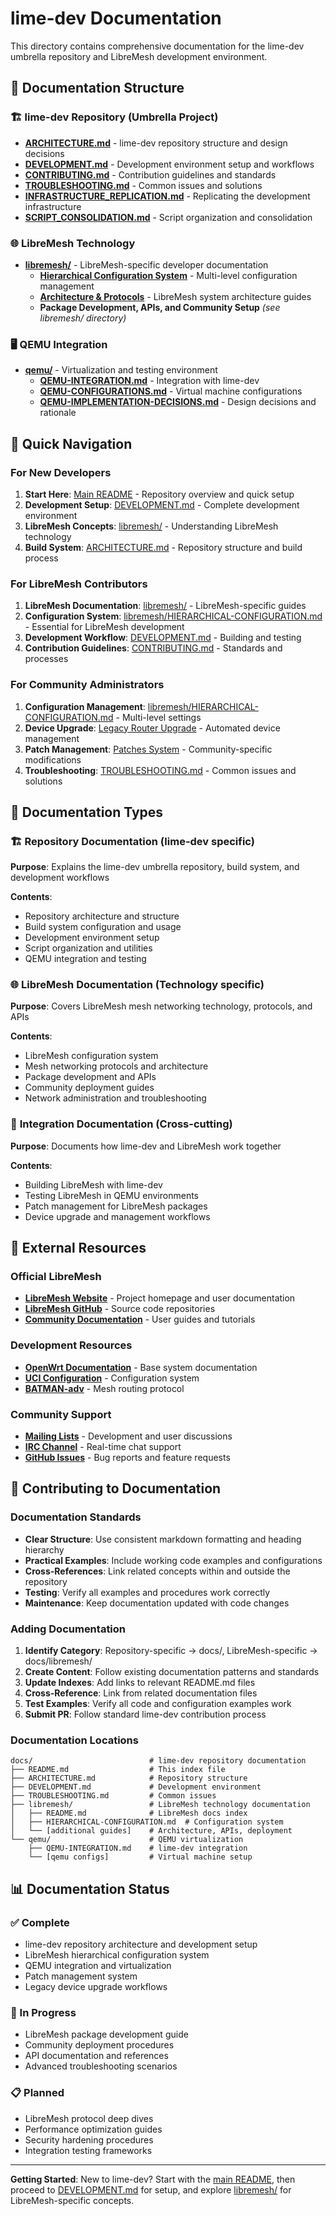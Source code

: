 # lime-dev Documentation

This directory contains comprehensive documentation for the lime-dev umbrella repository and LibreMesh development environment.

## 📁 Documentation Structure

### 🏗️ lime-dev Repository (Umbrella Project)
- **[ARCHITECTURE.md](ARCHITECTURE.md)** - lime-dev repository structure and design decisions
- **[DEVELOPMENT.md](DEVELOPMENT.md)** - Development environment setup and workflows  
- **[CONTRIBUTING.md](CONTRIBUTING.md)** - Contribution guidelines and standards
- **[TROUBLESHOOTING.md](TROUBLESHOOTING.md)** - Common issues and solutions
- **[INFRASTRUCTURE_REPLICATION.md](INFRASTRUCTURE_REPLICATION.md)** - Replicating the development infrastructure
- **[SCRIPT_CONSOLIDATION.md](SCRIPT_CONSOLIDATION.md)** - Script organization and consolidation

### 🌐 LibreMesh Technology
- **[libremesh/](libremesh/)** - LibreMesh-specific developer documentation
  - **[Hierarchical Configuration System](libremesh/HIERARCHICAL-CONFIGURATION.md)** - Multi-level configuration management
  - **[Architecture & Protocols](libremesh/README.md)** - LibreMesh system architecture guides
  - **Package Development, APIs, and Community Setup** *(see libremesh/ directory)*

### 🖥️ QEMU Integration
- **[qemu/](qemu/)** - Virtualization and testing environment
  - **[QEMU-INTEGRATION.md](qemu/QEMU-INTEGRATION.md)** - Integration with lime-dev
  - **[QEMU-CONFIGURATIONS.md](qemu/QEMU-CONFIGURATIONS.md)** - Virtual machine configurations
  - **[QEMU-IMPLEMENTATION-DECISIONS.md](qemu/QEMU-IMPLEMENTATION-DECISIONS.md)** - Design decisions and rationale

## 🎯 Quick Navigation

### For New Developers
1. **Start Here**: [Main README](../README.md) - Repository overview and quick setup
2. **Development Setup**: [DEVELOPMENT.md](DEVELOPMENT.md) - Complete development environment
3. **LibreMesh Concepts**: [libremesh/](libremesh/) - Understanding LibreMesh technology
4. **Build System**: [ARCHITECTURE.md](ARCHITECTURE.md) - Repository structure and build process

### For LibreMesh Contributors
1. **LibreMesh Documentation**: [libremesh/](libremesh/) - LibreMesh-specific guides
2. **Configuration System**: [libremesh/HIERARCHICAL-CONFIGURATION.md](libremesh/HIERARCHICAL-CONFIGURATION.md) - Essential for LibreMesh development
3. **Development Workflow**: [DEVELOPMENT.md](DEVELOPMENT.md) - Building and testing
4. **Contribution Guidelines**: [CONTRIBUTING.md](CONTRIBUTING.md) - Standards and processes

### For Community Administrators
1. **Configuration Management**: [libremesh/HIERARCHICAL-CONFIGURATION.md](libremesh/HIERARCHICAL-CONFIGURATION.md) - Multi-level settings
2. **Device Upgrade**: [Legacy Router Upgrade](../scripts/core/upgrade-legacy-router.sh) - Automated device management
3. **Patch Management**: [Patches System](../patches/) - Community-specific modifications
4. **Troubleshooting**: [TROUBLESHOOTING.md](TROUBLESHOOTING.md) - Common issues and solutions

## 📖 Documentation Types

### 🏗️ **Repository Documentation** (lime-dev specific)
**Purpose**: Explains the lime-dev umbrella repository, build system, and development workflows

**Contents**:
- Repository architecture and structure
- Build system configuration and usage
- Development environment setup
- Script organization and utilities
- QEMU integration and testing

### 🌐 **LibreMesh Documentation** (Technology specific)  
**Purpose**: Covers LibreMesh mesh networking technology, protocols, and APIs

**Contents**:
- LibreMesh configuration system
- Mesh networking protocols and architecture
- Package development and APIs
- Community deployment guides
- Network administration and troubleshooting

### 🔧 **Integration Documentation** (Cross-cutting)
**Purpose**: Documents how lime-dev and LibreMesh work together

**Contents**:
- Building LibreMesh with lime-dev
- Testing LibreMesh in QEMU environments
- Patch management for LibreMesh packages
- Device upgrade and management workflows

## 🔗 External Resources

### Official LibreMesh
- **[LibreMesh Website](https://libremesh.org)** - Project homepage and user documentation
- **[LibreMesh GitHub](https://github.com/libremesh)** - Source code repositories
- **[Community Documentation](https://libremesh.org/docs)** - User guides and tutorials

### Development Resources
- **[OpenWrt Documentation](https://openwrt.org/docs)** - Base system documentation
- **[UCI Configuration](https://openwrt.org/docs/guide-user/base-system/uci)** - Configuration system
- **[BATMAN-adv](https://www.open-mesh.org/projects/batman-adv/wiki)** - Mesh routing protocol

### Community Support
- **[Mailing Lists](https://lists.libremesh.org)** - Development and user discussions
- **[IRC Channel](irc://irc.oftc.net/libremesh)** - Real-time chat support
- **[GitHub Issues](https://github.com/libremesh/lime-packages/issues)** - Bug reports and feature requests

## 🚀 Contributing to Documentation

### Documentation Standards
- **Clear Structure**: Use consistent markdown formatting and heading hierarchy
- **Practical Examples**: Include working code examples and configurations
- **Cross-References**: Link related concepts within and outside the repository
- **Testing**: Verify all examples and procedures work correctly
- **Maintenance**: Keep documentation updated with code changes

### Adding Documentation
1. **Identify Category**: Repository-specific → docs/, LibreMesh-specific → docs/libremesh/
2. **Create Content**: Follow existing documentation patterns and standards
3. **Update Indexes**: Add links to relevant README.md files
4. **Cross-Reference**: Link from related documentation files
5. **Test Examples**: Verify all code and configuration examples work
6. **Submit PR**: Follow standard lime-dev contribution process

### Documentation Locations

```
docs/                          # lime-dev repository documentation
├── README.md                  # This index file
├── ARCHITECTURE.md            # Repository structure
├── DEVELOPMENT.md             # Development environment  
├── TROUBLESHOOTING.md         # Common issues
├── libremesh/                 # LibreMesh technology documentation
│   ├── README.md              # LibreMesh docs index
│   ├── HIERARCHICAL-CONFIGURATION.md  # Configuration system
│   └── [additional guides]    # Architecture, APIs, deployment
└── qemu/                      # QEMU virtualization
    ├── QEMU-INTEGRATION.md    # lime-dev integration
    └── [qemu configs]         # Virtual machine setup
```

## 📊 Documentation Status

### ✅ Complete
- lime-dev repository architecture and development setup
- LibreMesh hierarchical configuration system
- QEMU integration and virtualization
- Patch management system
- Legacy device upgrade workflows

### 🚧 In Progress  
- LibreMesh package development guide
- Community deployment procedures
- API documentation and references
- Advanced troubleshooting scenarios

### 📋 Planned
- LibreMesh protocol deep dives
- Performance optimization guides
- Security hardening procedures
- Integration testing frameworks

---

**Getting Started**: New to lime-dev? Start with the [main README](../README.md), then proceed to [DEVELOPMENT.md](DEVELOPMENT.md) for setup, and explore [libremesh/](libremesh/) for LibreMesh-specific concepts.